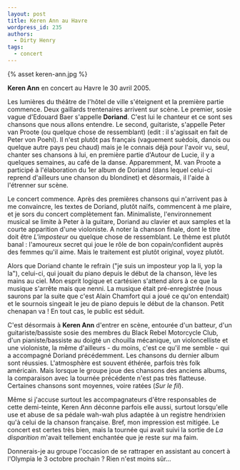 ```yaml
---
layout: post
title: Keren Ann au Havre
wordpress_id: 235
authors:
  - Dirty Henry
tags:
  - concert
---
```


{% asset keren-ann.jpg %}

**Keren Ann** en concert au Havre le 30 avril 2005.

Les lumières du théâtre de l'hôtel de ville s'éteignent et la première partie
commence. Deux gaillards trentenaires arrivent sur scène. Le premier, sosie
vague d'Edouard Baer s'appelle **Doriand**. C'est lui le chanteur et ce sont ses
chansons que nous allons entendre. Le second, guitariste, s'appelle Peter van
Proote (ou quelque chose de ressemblant) (edit : il s'agissait en fait de Peter
von Poehl). Il n'est plutôt pas français (vaguement suèdois, danois ou quelque
autre pays peu chaud) mais je le connais déjà pour l'avoir vu, seul, chanter ses
chansons à lui, en première partie d'Autour de Lucie, il y a quelques semaines,
au café de la danse. Apparemment, M. van Proote a participé à l'élaboration du
1er album de Doriand (dans lequel celui-ci reprend d'ailleurs une chanson du
blondinet) et désormais, il l'aide à l'étrenner sur scène.

Le concert commence. Après des premières chansons qui n'arrivent pas à me
convaincre, les textes de Doriand, plutôt naïfs, commencent à me plaire, et je
sors du concert complètement fan. Minimaliste, l'environnement musical se limite
à Peter à la guitare, Doriand au clavier et aux samples et la courte apparition
d'une violoniste. A noter la chanson finale, dont le titre doit être
_L'imposteur_ ou quelque chose de ressemblant. Le thème est plutôt banal :
l'amoureux secret qui joue le rôle de bon copain/confident auprès des femmes
qu'il aime. Mais le traitement est plutôt original, voyez plutôt.

Alors que Doriand chante le refrain ("je suis un imposteur yop la li, yop la
la"), celui-ci, qui jouait du piano depuis le début de la chanson, lève les
mains au ciel. Mon esprit logique et cartésien s'attend alors à ce que la
musique s'arrête mais que nenni. La musique était pré-enregistrée (nous saurons
par la suite que c'est Alain Chamfort qui a joué ce qu'on entendait) et le
sournois singeait le jeu de piano depuis le début de la chanson. Petit chenapan
va ! En tout cas, le public est séduit.

C'est désormais à **Keren Ann** d'entrer en scène, entourée d'un batteur, d'un
guitariste/bassiste sosie des membres du Black Rebel Motorcycle Club, d'un
pianiste/bassiste au doigté un chouilla mécanique, un violoncelliste et une
violoniste, la même d'ailleurs - du moins, c'est ce qu'il me semble - qui a
accompagné Doriand précédemment. Les chansons du dernier album sont réussies.
L'atmosphère est souvent éthérée, parfois très folk américain. Mais lorsque le
groupe joue des chansons des anciens albums, la comparaison avec la tournée
précédente n'est pas très flatteuse. Certaines chansons sont moyennes, voire
ratées (_Sur le fil_).

Même si j'accuse surtout les accompagnateurs d'être responsables de cette
demi-teinte, Keren Ann déconne parfois elle aussi, surtout lorsqu'elle use et
abuse de sa pédale wah-wah plus adaptée à un registre hendrixien qu'à celui de
la chanson française. Bref, mon impression est mitigée. Le concert est certes
très bien, mais la tournée qui avait suivi la sortie de _La disparition_ m'avait
tellement enchantée que je reste sur ma faim.

Donnerais-je au groupe l'occasion de se rattraper en assistant au concert à
l'Olympia le 3 octobre prochain ? Rien n'est moins sûr…
